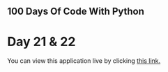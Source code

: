 ## 100 Days Of Code With Python

# Day 21 & 22

You can view this application live by clicking [this link.](https://repl.it/@ArisRoutsis/Snake-Game#main.py)
